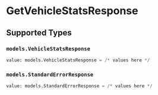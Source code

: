 # GetVehicleStatsResponse


## Supported Types

### `models.VehicleStatsResponse`

```python
value: models.VehicleStatsResponse = /* values here */
```

### `models.StandardErrorResponse`

```python
value: models.StandardErrorResponse = /* values here */
```

